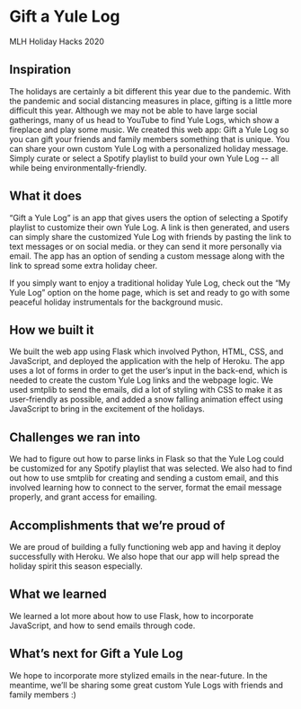 # Gift a Yule Log   
MLH Holiday Hacks 2020    
  
## Inspiration   
The holidays are certainly a bit different this year due to the pandemic. With the pandemic and social distancing measures in place, gifting is a little more difficult this year. Although we may not be able to have large social gatherings, many of us head to YouTube to find Yule Logs, which show a fireplace and play some music. We created this web app: Gift a Yule Log so you can gift your friends and family members something that is unique. You can share your own custom Yule Log with a personalized holiday message. Simply curate or select a Spotify playlist to build your own Yule Log -- all while being environmentally-friendly.   

## What it does   
“Gift a Yule Log” is an app that gives users the option of selecting a Spotify playlist to customize their own Yule Log. A link is then generated, and users can simply share the customized Yule Log with friends by pasting the link to text messages or on social media. or they can send it more personally via email. The app has an option of sending a custom message along with the link to spread some extra holiday cheer.    

If you simply want to enjoy a traditional holiday Yule Log, check out the “My Yule Log” option on the home page, which is set and ready to go with some peaceful holiday instrumentals for the background music.    

## How we built it  
We built the web app using Flask which involved Python, HTML, CSS, and JavaScript, and deployed the application with the help of Heroku. The app uses a lot of forms in order to get the user’s input in the back-end, which is needed to create the custom Yule Log links and the webpage logic. We used smtplib to send the emails, did a lot of styling with CSS to make it as user-friendly as possible, and added a snow falling animation effect using JavaScript to bring in the excitement of the holidays.   

## Challenges we ran into     
We had to figure out how to parse links in Flask so that the Yule Log could be customized for any Spotify playlist that was selected. We also had to find out how to use smtplib for creating and sending a custom email, and this involved learning how to connect to the server, format the email message properly, and grant access for emailing.   

## Accomplishments that we’re proud of   
We are proud of building a fully functioning web app and having it deploy successfully with Heroku. We also hope that our app will help spread the holiday spirit this season especially.   

## What we learned   
We learned a lot more about how to use Flask, how to incorporate JavaScript, and how to send emails through code.    

## What’s next for Gift a Yule Log   
We hope to incorporate more stylized emails in the near-future. In the meantime, we’ll be sharing some great custom Yule Logs with friends and family members :)   


